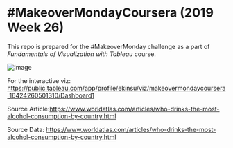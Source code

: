 # #MakeoverMondayCoursera (2019 Week 26)
This repo is prepared for the #MakeoverMonday challenge as a part of _Fundamentals of Visualization with Tableau_ course.

![image](https://user-images.githubusercontent.com/97318595/149786447-84652a14-4e0f-47df-8fc0-1d5762f13e93.png)



For the interactive viz: https://public.tableau.com/app/profile/ekinsu/viz/makeovermondaycoursera_16424260501310/Dashboard1

Source Article:https://www.worldatlas.com/articles/who-drinks-the-most-alcohol-consumption-by-country.html

Source Data: https://www.worldatlas.com/articles/who-drinks-the-most-alcohol-consumption-by-country.html


